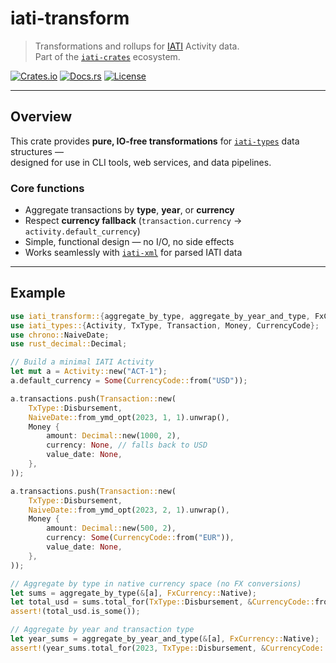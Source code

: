 # iati-transform

> Transformations and rollups for [IATI](https://iatistandard.org) Activity data.  
> Part of the [`iati-crates`](https://github.com/codywallace/iati-crates) ecosystem.

[![Crates.io](https://img.shields.io/crates/v/iati-transform.svg)](https://crates.io/crates/iati-transform)
[![Docs.rs](https://docs.rs/iati-transform/badge.svg)](https://docs.rs/iati-transform)
[![License](https://img.shields.io/badge/license-MIT%2FApache--2.0-blue)](https://github.com/codywallace/iati-crates)

---

## Overview

This crate provides **pure, IO-free transformations** for [`iati-types`](https://crates.io/crates/iati-types) data structures —  
designed for use in CLI tools, web services, and data pipelines.

### Core functions

- Aggregate transactions by **type**, **year**, or **currency**
- Respect **currency fallback** (`transaction.currency` → `activity.default_currency`)
- Simple, functional design — no I/O, no side effects
- Works seamlessly with [`iati-xml`](https://crates.io/crates/iati-xml) for parsed IATI data

---

## Example

```rust
use iati_transform::{aggregate_by_type, aggregate_by_year_and_type, FxCurrency};
use iati_types::{Activity, TxType, Transaction, Money, CurrencyCode};
use chrono::NaiveDate;
use rust_decimal::Decimal;

// Build a minimal IATI Activity
let mut a = Activity::new("ACT-1");
a.default_currency = Some(CurrencyCode::from("USD"));

a.transactions.push(Transaction::new(
    TxType::Disbursement,
    NaiveDate::from_ymd_opt(2023, 1, 1).unwrap(),
    Money {
        amount: Decimal::new(1000, 2),
        currency: None, // falls back to USD
        value_date: None,
    },
));

a.transactions.push(Transaction::new(
    TxType::Disbursement,
    NaiveDate::from_ymd_opt(2023, 2, 1).unwrap(),
    Money {
        amount: Decimal::new(500, 2),
        currency: Some(CurrencyCode::from("EUR")),
        value_date: None,
    },
));

// Aggregate by type in native currency space (no FX conversions)
let sums = aggregate_by_type(&[a], FxCurrency::Native);
let total_usd = sums.total_for(TxType::Disbursement, &CurrencyCode::from("USD"));
assert!(total_usd.is_some());

// Aggregate by year and transaction type
let year_sums = aggregate_by_year_and_type(&[a], FxCurrency::Native);
assert!(year_sums.total_for(2023, TxType::Disbursement, &CurrencyCode::from("USD")).is_some());
